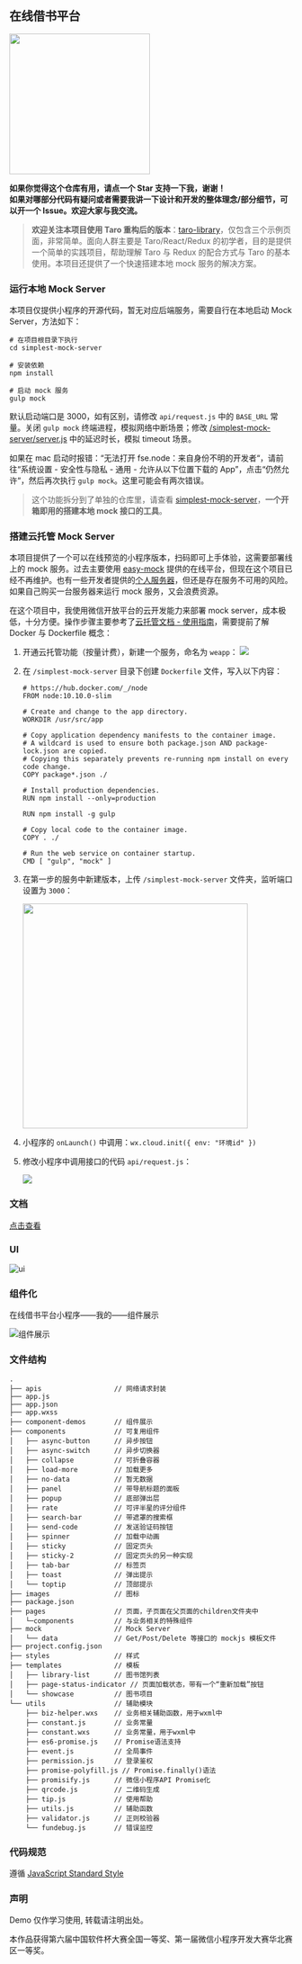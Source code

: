 ## 在线借书平台

<img src="https://imageslr.github.io/weapp-library/assets/img/weapp_code.f16279a1.png" width=250 />

**如果你觉得这个仓库有用，请点一个 Star 支持一下我，谢谢！**  
**如果对哪部分代码有疑问或者需要我讲一下设计和开发的整体理念/部分细节，可以开一个 Issue。欢迎大家与我交流。**

> **欢迎关注本项目使用 Taro 重构后的版本**：[taro-library](https://github.com/imageslr/taro-library)，仅包含三个示例页面，非常简单。面向人群主要是 Taro/React/Redux 的初学者，目的是提供一个简单的实践项目，帮助理解 Taro 与 Redux 的配合方式与 Taro 的基本使用。本项目还提供了一个快速搭建本地 mock 服务的解决方案。

### 运行本地 Mock Server
本项目仅提供小程序的开源代码，暂无对应后端服务，需要自行在本地启动 Mock Server，方法如下：

```
# 在项目根目录下执行
cd simplest-mock-server

# 安装依赖
npm install

# 启动 mock 服务
gulp mock
```

默认启动端口是 3000，如有区别，请修改 `api/request.js` 中的 `BASE_URL` 常量。关闭 `gulp mock` 终端进程，模拟网络中断场景；修改 [/simplest-mock-server/server.js](https://github.com/imageslr/weapp-library/tree/master/simplest-mock-server/server.js) 中的延迟时长，模拟 timeout 场景。

如果在 mac 启动时报错：“无法打开 fse.node：来自身份不明的开发者“，请前往“系统设置 - 安全性与隐私 - 通用 - 允许从以下位置下载的 App”，点击“仍然允许“，然后再次执行 `gulp mock`。这里可能会有两次错误。

> 这个功能拆分到了单独的仓库里，请查看 [simplest-mock-server](https://github.com/imageslr/simplest-mock-server)，**一个开箱即用的搭建本地 mock 接口的工具**。

### 搭建云托管 Mock Server

本项目提供了一个可以在线预览的小程序版本，扫码即可上手体验，这需要部署线上的 mock 服务。过去主要使用 [easy-mock](https://github.com/easy-mock/easy-mock) 提供的在线平台，但现在这个项目已经不再维护。也有一些开发者提供的[个人服务器](https://github.com/easy-mock/easy-mock/issues/443)，但还是存在服务不可用的风险。如果自己购买一台服务器来运行 mock 服务，又会浪费资源。

在这个项目中，我使用微信开放平台的云开发能力来部署 mock server，成本极低，十分方便。操作步骤主要参考了[云托管文档 - 使用指南](https://developers.weixin.qq.com/miniprogram/dev/wxcloud/guide/container/guidance.html)，需要提前了解 Docker 与 Dockerfile 概念：

1. 开通云托管功能（按量计费），新建一个服务，命名为 `weapp`：
    <img src="assets/04-26-19-51-00.png" >

2. 在 `/simplest-mock-server` 目录下创建 `Dockerfile` 文件，写入以下内容：

    ```
    # https://hub.docker.com/_/node
    FROM node:10.10.0-slim

    # Create and change to the app directory.
    WORKDIR /usr/src/app

    # Copy application dependency manifests to the container image.
    # A wildcard is used to ensure both package.json AND package-lock.json are copied.
    # Copying this separately prevents re-running npm install on every code change.
    COPY package*.json ./

    # Install production dependencies.
    RUN npm install --only=production

    RUN npm install -g gulp

    # Copy local code to the container image.
    COPY . ./

    # Run the web service on container startup.
    CMD [ "gulp", "mock" ]
    ```

3. 在第一步的服务中新建版本，上传 `/simplest-mock-server` 文件夹，监听端口设置为 `3000`：
    
    <img width="400px" src="assets/04-26-19-53-08.png">

4. 小程序的 `onLaunch()` 中调用：`wx.cloud.init({ env: "环境id" })`

5. 修改小程序中调用接口的代码 `api/request.js`：
    
    <img src="assets/04-26-20-59-19.png" >

### 文档
[点击查看](https://imageslr.github.io/weapp-library)

### UI
![ui](./assets/ui.png)

### 组件化
在线借书平台小程序——我的——组件展示

![组件展示](./assets/component.png)

### 文件结构

```
.
├── apis                  // 网络请求封装
├── app.js
├── app.json
├── app.wxss
├── component-demos       // 组件展示
├── components            // 可复用组件
│   ├── async-button      // 异步按钮
│   ├── async-switch      // 异步切换器
│   ├── collapse          // 可折叠容器
│   ├── load-more         // 加载更多
│   ├── no-data           // 暂无数据
│   ├── panel             // 带导航标题的面板
│   ├── popup             // 底部弹出层
│   ├── rate              // 可评半星的评分组件
│   ├── search-bar        // 带遮罩的搜索框
│   ├── send-code         // 发送验证码按钮
│   ├── spinner           // 加载中动画
│   ├── sticky            // 固定页头
│   ├── sticky-2          // 固定页头的另一种实现
│   ├── tab-bar           // 标签页
│   ├── toast             // 弹出提示
│   └── toptip            // 顶部提示
├── images                // 图标
├── package.json
├── pages                 // 页面，子页面在父页面的children文件夹中
│   └─components          // 与业务相关的特殊组件
├── mock                  // Mock Server
│   └── data              // Get/Post/Delete 等接口的 mockjs 模板文件
├── project.config.json
├── styles                // 样式
├── templates             // 模板
│   ├── library-list      // 图书馆列表
│   ├── page-status-indicator // 页面加载状态，带有一个“重新加载”按钮
│   └── showcase          // 图书项目
└── utils                 // 辅助模块
    ├── biz-helper.wxs    // 业务相关辅助函数，用于wxml中
    ├── constant.js       // 业务常量
    ├── constant.wxs      // 业务常量，用于wxml中
    ├── es6-promise.js    // Promise语法支持
    ├── event.js          // 全局事件
    ├── permission.js     // 登录鉴权
    ├── promise-polyfill.js // Promise.finally()语法
    ├── promisify.js      // 微信小程序API Promise化
    ├── qrcode.js         // 二维码生成
    ├── tip.js            // 使用帮助
    ├── utils.js          // 辅助函数
    ├── validator.js      // 正则校验器
    └── fundebug.js       // 错误监控
```

### 代码规范
遵循 [JavaScript Standard Style](https://standardjs.com/readme-zhcn.html)

### 声明
Demo 仅作学习使用, 转载请注明出处。

本作品获得第六届中国软件杯大赛全国一等奖、第一届微信小程序开发大赛华北赛区一等奖。
